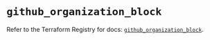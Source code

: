 # `github_organization_block`

Refer to the Terraform Registry for docs: [`github_organization_block`](https://registry.terraform.io/providers/integrations/github/6.2.1/docs/resources/organization_block).
